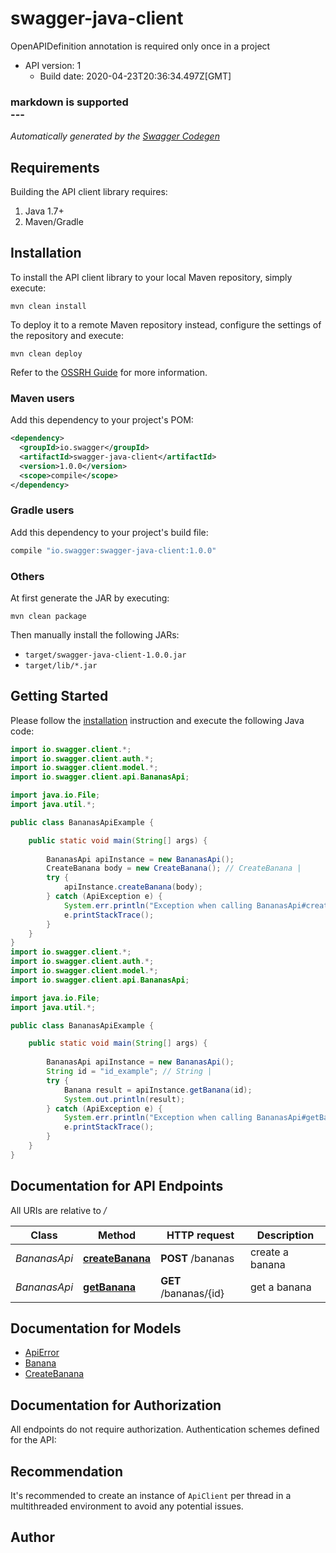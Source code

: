 # swagger-java-client

OpenAPIDefinition annotation is required only once in a project
- API version: 1
  - Build date: 2020-04-23T20:36:34.497Z[GMT]

 ### markdown is supported</br> ---


*Automatically generated by the [Swagger Codegen](https://github.com/swagger-api/swagger-codegen)*


## Requirements

Building the API client library requires:
1. Java 1.7+
2. Maven/Gradle

## Installation

To install the API client library to your local Maven repository, simply execute:

```shell
mvn clean install
```

To deploy it to a remote Maven repository instead, configure the settings of the repository and execute:

```shell
mvn clean deploy
```

Refer to the [OSSRH Guide](http://central.sonatype.org/pages/ossrh-guide.html) for more information.

### Maven users

Add this dependency to your project's POM:

```xml
<dependency>
  <groupId>io.swagger</groupId>
  <artifactId>swagger-java-client</artifactId>
  <version>1.0.0</version>
  <scope>compile</scope>
</dependency>
```

### Gradle users

Add this dependency to your project's build file:

```groovy
compile "io.swagger:swagger-java-client:1.0.0"
```

### Others

At first generate the JAR by executing:

```shell
mvn clean package
```

Then manually install the following JARs:

* `target/swagger-java-client-1.0.0.jar`
* `target/lib/*.jar`

## Getting Started

Please follow the [installation](#installation) instruction and execute the following Java code:

```java
import io.swagger.client.*;
import io.swagger.client.auth.*;
import io.swagger.client.model.*;
import io.swagger.client.api.BananasApi;

import java.io.File;
import java.util.*;

public class BananasApiExample {

    public static void main(String[] args) {
        
        BananasApi apiInstance = new BananasApi();
        CreateBanana body = new CreateBanana(); // CreateBanana | 
        try {
            apiInstance.createBanana(body);
        } catch (ApiException e) {
            System.err.println("Exception when calling BananasApi#createBanana");
            e.printStackTrace();
        }
    }
}
import io.swagger.client.*;
import io.swagger.client.auth.*;
import io.swagger.client.model.*;
import io.swagger.client.api.BananasApi;

import java.io.File;
import java.util.*;

public class BananasApiExample {

    public static void main(String[] args) {
        
        BananasApi apiInstance = new BananasApi();
        String id = "id_example"; // String | 
        try {
            Banana result = apiInstance.getBanana(id);
            System.out.println(result);
        } catch (ApiException e) {
            System.err.println("Exception when calling BananasApi#getBanana");
            e.printStackTrace();
        }
    }
}
```

## Documentation for API Endpoints

All URIs are relative to */*

Class | Method | HTTP request | Description
------------ | ------------- | ------------- | -------------
*BananasApi* | [**createBanana**](docs/BananasApi.md#createBanana) | **POST** /bananas | create a banana
*BananasApi* | [**getBanana**](docs/BananasApi.md#getBanana) | **GET** /bananas/{id} | get a banana

## Documentation for Models

 - [ApiError](docs/ApiError.md)
 - [Banana](docs/Banana.md)
 - [CreateBanana](docs/CreateBanana.md)

## Documentation for Authorization

All endpoints do not require authorization.
Authentication schemes defined for the API:

## Recommendation

It's recommended to create an instance of `ApiClient` per thread in a multithreaded environment to avoid any potential issues.

## Author


